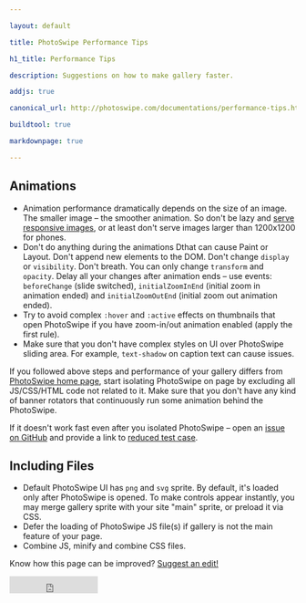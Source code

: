 ```yaml
---

layout: default

title: PhotoSwipe Performance Tips

h1_title: Performance Tips

description: Suggestions on how to make gallery faster.

addjs: true

canonical_url: http://photoswipe.com/documentations/performance-tips.html

buildtool: true

markdownpage: true

---
```


## Animations

- Animation performance dramatically depends on the size of an image. The smaller image &ndash; the smoother animation. So don't be lazy and [serve responsive images](responsive-images.html), or at least don't serve images larger than 1200x1200 for phones.
- Don't do anything during the animations Dthat can cause Paint or Layout. Don't append new elements to the DOM. Don't change `display` or `visibility`. Don't breath. You can only change `transform` and `opacity`. Delay all your changes after animation ends &ndash; use events: `beforeChange` (slide switched), `initialZoomInEnd` (initial zoom in animation ended) and `initialZoomOutEnd` (initial zoom out animation ended).
- Try to avoid complex `:hover` and `:active` effects on thumbnails that open PhotoSwipe if you have zoom-in/out animation enabled (apply the first rule). 
- Make sure that you don't have complex styles on UI over PhotoSwipe sliding area. For example, `text-shadow` on caption text can cause issues.

If you followed above steps and performance of your gallery differs from [PhotoSwipe home page](http://photoswipe.com), start isolating PhotoSwipe on page by excluding all JS/CSS/HTML code not related to it. Make sure that you don't have any kind of banner rotators that continuously run some animation behind the PhotoSwipe. 

If it doesn't work fast even after you isolated PhotoSwipe &ndash; open an [issue on GitHub](https://github.com/dimsemenov/PhotoSwipe/issues) and provide a link to [reduced test case](http://css-tricks.com/reduced-test-cases/).

## Including Files

- Default PhotoSwipe UI has `png` and `svg` sprite. By default, it's loaded only after PhotoSwipe is opened. To make controls appear instantly, you may merge gallery sprite with your site "main" sprite, or preload it via CSS.
- Defer the loading of PhotoSwipe JS file(s) if gallery is not the main feature of your page. 
- Combine JS, minify and combine CSS files.

Know how this page can be improved? [Suggest an edit!](https://github.com/dimsemenov/PhotoSwipe/blob/master/website/documentation/responsive-images.md)

<iframe src="http://ghbtns.com/github-btn.html?user=dimsemenov&amp;repo=photoswipe&amp;type=watch&amp;count=true&amp;size=large" allowtransparency="true" frameborder="0" scrolling="0" width="155" height="30" style=""></iframe>